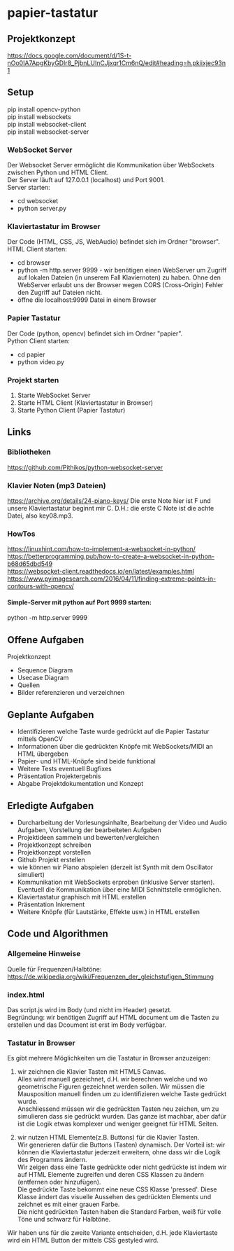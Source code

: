 # papier-tastatur

## Projektkonzept
https://docs.google.com/document/d/1S-t-nOo0IA7ApgKbyGDlr8_PjbnLUInCJjxqr1Cm6nQ/edit#heading=h.pkiixjec93n1

## Setup
pip install opencv-python  
pip install websockets  
pip install websocket-client   
pip install websocket-server  

### WebSocket Server
Der Websocket Server ermöglicht die Kommunikation über WebSockets zwischen Python und HTML Client.  
Der Server läuft auf 127.0.0.1 (localhost) und Port 9001.  
Server starten:
- cd websocket
- python server.py

### Klaviertastatur im Browser
Der Code (HTML, CSS, JS, WebAudio) befindet sich im Ordner "browser".  
HTML Client starten:
- cd browser
- python -m http.server 9999 - wir benötigen einen WebServer um Zugriff auf lokalen Dateien (in unserem Fall Klaviernoten) zu haben. Ohne den WebServer erlaubt uns der Browser wegen CORS (Cross-Origin) Fehler den Zugriff auf Dateien nicht.
- öffne die localhost:9999 Datei in einem Browser

### Papier Tastatur
Der Code (python, opencv) befindet sich im Ordner "papier".  
Python Client starten:
- cd papier
- python video.py

### Projekt starten
1. Starte WebSocket Server  
2. Starte HTML Client (Klaviertastatur in Browser)  
3. Starte Python Client (Papier Tastatur)

## Links

### Bibliotheken
https://github.com/Pithikos/python-websocket-server

### Klavier Noten (mp3 Dateien)
https://archive.org/details/24-piano-keys/
Die erste Note hier ist F und unsere Klaviertastatur beginnt mir C. D.H.: die erste C Note ist die achte Datei, also key08.mp3.

### HowTos
https://linuxhint.com/how-to-implement-a-websocket-in-python/  
https://betterprogramming.pub/how-to-create-a-websocket-in-python-b68d65dbd549  
https://websocket-client.readthedocs.io/en/latest/examples.html  
https://www.pyimagesearch.com/2016/04/11/finding-extreme-points-in-contours-with-opencv/  

#### Simple-Server mit python auf Port 9999 starten:
python -m http.server 9999  

## Offene Aufgaben
Projektkonzept  
- Sequence Diagram  
- Usecase Diagram  
- Quellen  
- Bilder referenzieren und verzeichnen

## Geplante Aufgaben
- Identifizieren welche Taste wurde gedrückt auf die Papier Tastatur mittels OpenCV
- Informationen über die gedrückten Knöpfe mit WebSockets/MIDI an HTML übergeben 
- Papier- und HTML-Knöpfe sind beide funktional
- Weitere Tests eventuell Bugfixes
- Präsentation Projektergebnis
- Abgabe Projektdokumentation und Konzept

## Erledigte Aufgaben
- Durcharbeitung der Vorlesungsinhalte, Bearbeitung der Video und Audio Aufgaben, Vorstellung der bearbeiteten Aufgaben
- Projektideen sammeln und bewerten/vergleichen
- Projektkonzept schreiben
- Projektkonzept vorstellen
- Github Projekt erstellen
- wie können wir Piano abspielen (derzeit ist Synth mit dem Oscillator simuliert)
- Kommunikation mit WebSockets erproben (inklusive Server starten). Eventuell die Kommunikation über eine MIDI Schnittstelle ermöglichen.
- Klaviertastatur graphisch mit HTML erstellen
- Präsentation Inkrement
- Weitere Knöpfe (für Lautstärke, Effekte usw.) in HTML erstellen

## Code und Algorithmen

### Allgemeine Hinweise
Quelle für Frequenzen/Halbtöne: https://de.wikipedia.org/wiki/Frequenzen_der_gleichstufigen_Stimmung

### index.html
Das script.js wird im Body (und nicht im Header) gesetzt.  
Begründung: wir benötigen Zugriff auf HTML document um die Tasten zu erstellen und das Dcoument ist erst im Body verfügbar.

### Tastatur in Browser
Es gibt mehrere Möglichkeiten um die Tastatur in Browser anzuzeigen:  

1. wir zeichnen die Klavier Tasten mit HTML5 Canvas.  
Alles wird manuell gezeichnet, d.H. wir berechnen welche und wo geometrische Figuren gezeichnet werden sollen. Wir müssen die Mausposition manuell finden um zu identifizieren welche Taste gedrückt wurde.  
Anschliessend müssen wir die gedrückten Tasten neu zeichen, um zu simulieren dass sie gedrückt wurden. Das ganze ist machbar, aber dafür ist die Logik etwas komplexer und weniger geeignet für HTML Seiten.  

2. wir nutzen HTML Elemente(z.B. Buttons) für die Klavier Tasten.  
Wir generieren dafür die Buttons (Tasten) dynamisch. Der Vorteil ist: wir können die Klaviertastatur jederzeit erweitern, ohne dass wir die Logik des Programms ändern.  
Wir zeigen dass eine Taste gedrückte oder nicht gedrückte ist indem wir auf HTML Elemente zugreifen und deren CSS Klassen zu ändern (entfernen oder hinzufügen).  
Die gedrückte Taste bekommt eine neue CSS Klasse 'pressed'. Diese Klasse ändert das visuelle Aussehen des gedrückten Elements und zeichnet es mit einer grauen Farbe.  
Die nicht gedrückten Tasten haben die Standard Farben, weiß für volle Töne und schwarz für Halbtöne.  

Wir haben uns für die zweite Variante entscheiden, d.H. jede Klaviertaste wird ein HTML Button der mittels CSS gestyled wird.
